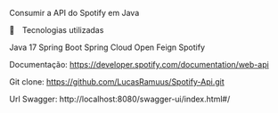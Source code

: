 Consumir a API do Spotify em Java 

🚀 Tecnologias utilizadas 

Java 17
Spring Boot
Spring Cloud Open Feign
Spotify

Documentação: https://developer.spotify.com/documentation/web-api

Git clone: https://github.com/LucasRamuus/Spotify-Api.git

Url Swagger: http://localhost:8080/swagger-ui/index.html#/


